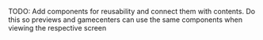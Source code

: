 TODO:
Add components for reusability and connect them with contents. Do this so previews and gamecenters can use the same components when viewing the respective screen